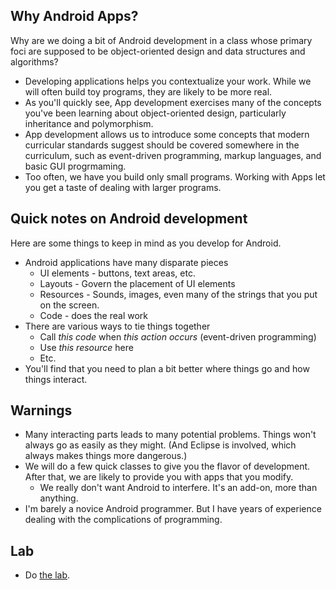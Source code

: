 Why Android Apps?
-----------------

Why are we doing a bit of Android development in a class whose primary
foci are supposed to be object-oriented design and data structures and
algorithms?

* Developing applications helps you contextualize your work.  While we
  will often build toy programs, they are likely to be more real.
* As you'll quickly see, App development exercises many of the concepts
  you've been learning about object-oriented design, particularly
  inheritance and polymorphism.
* App development allows us to introduce some concepts that modern
  curricular standards suggest should be covered somewhere in the
  curriculum, such as event-driven programming, markup languages,
  and basic GUI progrmaming.
* Too often, we have you build only small programs.  Working with Apps
  let you get a taste of dealing with larger programs.

Quick notes on Android development
----------------------------------

Here are some things to keep in mind as you develop for Android.

* Android applications have many disparate pieces
    * UI elements - buttons, text areas, etc. 
    * Layouts - Govern the placement of UI elements
    * Resources - Sounds, images, even many of the strings that you
      put on the screen.
    * Code - does the real work
* There are various ways to tie things together
    * Call *this code* when *this action occurs* (event-driven programming)
    * Use *this resource* here
    * Etc.
* You'll find that you need to plan a bit better where things go and
  how things interact.

Warnings
--------

* Many interacting parts leads to many potential problems.  Things 
  won't always go as easily as they might.  (And Eclipse is involved,
  which always makes things more dangerous.)
* We will do a few quick classes to give you the flavor of development.
  After that, we are likely to provide you with apps that you modify.
    * We really don't want Android to interfere.  It's an add-on, more
      than anything.
* I'm barely a novice Android programmer.  But I have years of experience
  dealing with the complications of programming.

Lab
---

* Do [the lab](../labs/intro-android.html).
